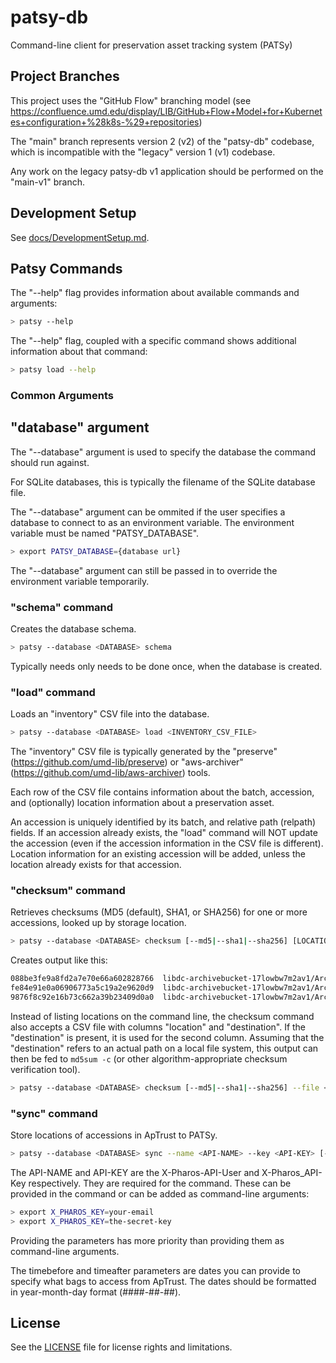 # patsy-db

Command-line client for preservation asset tracking system (PATSy)

## Project Branches

This project uses the "GitHub Flow" branching model (see
<https://confluence.umd.edu/display/LIB/GitHub+Flow+Model+for+Kubernetes+configuration+%28k8s-%29+repositories>)

The "main" branch represents version 2 (v2) of the "patsy-db" codebase, which
is incompatible with the "legacy" version 1 (v1) codebase.

Any work on the legacy patsy-db v1 application should be performed on the
"main-v1" branch.

## Development Setup

See [docs/DevelopmentSetup.md](docs/DevelopmentSetup.md).

## Patsy Commands

The "--help" flag provides information about available commands and arguments:

```bash
> patsy --help
```

The "--help" flag, coupled with a specific command shows additional information
about that command:

```bash
> patsy load --help
```

### Common Arguments

## "database" argument

The "--database" argument is used to specify the database the command should
run against.

For SQLite databases, this is typically the filename of the SQLite database
file.

The "--database" argument can be ommited if the user specifies a database to
connect to as an environment variable. The environment variable must be named
"PATSY_DATABASE".

```bash
> export PATSY_DATABASE={database url}
```

The "--database" argument can still be passed in to override the environment
variable temporarily.

### "schema" command

Creates the database schema.

```bash
> patsy --database <DATABASE> schema
```

Typically needs only needs to be done once, when the database is created.

### "load" command

Loads an "inventory" CSV file into the database.

```bash
> patsy --database <DATABASE> load <INVENTORY_CSV_FILE>
```

The "inventory" CSV file is typically generated by the "preserve"
(<https://github.com/umd-lib/preserve>) or "aws-archiver"
(<https://github.com/umd-lib/aws-archiver>) tools.

Each row of the CSV file contains information about the batch, accession,
and (optionally) location information about a preservation asset.

An accession is uniquely identified by its batch, and relative path (relpath)
fields. If an accession already exists, the "load" command will NOT update
the accession (even if the accession information in the CSV file is different).
Location information for an existing accession will be added, unless the
location already exists for that accession.

### "checksum" command

Retrieves checksums (MD5 (default), SHA1, or SHA256) for one or more accessions,
looked up by storage location.

```bash
> patsy --database <DATABASE> checksum [--md5|--sha1|--sha256] [LOCATION [LOCATIONS...]]
```

Creates output like this:

```bash
088be3fe9a8fd2a7e70e66a602828766  libdc-archivebucket-17lowbw7m2av1/Archive000Florence/Florence.mpg
fe84e91e0a06906773a5c19a2e9620d9  libdc-archivebucket-17lowbw7m2av1/Archive000Football1/19461130-FB-002-2Qtr.mpg
9876f8c92e16b73c662a39b23409d0a0  libdc-archivebucket-17lowbw7m2av1/Archive000Football1/19461130-FB-003-2Half.mpg
```

Instead of listing locations on the command line, the checksum command
also accepts a CSV file with columns "location" and "destination". If
the "destination" is present, it is used for the second column. Assuming
that the "destination" refers to an actual path on a local file
system, this output can then be fed to `md5sum -c` (or other
algorithm-appropriate checksum verification tool).

```bash
> patsy --database <DATABASE> checksum [--md5|--sha1|--sha256] --file <CSV_FILE>
```

### "sync" command

Store locations of accessions in ApTrust to PATSy.

```bash
> patsy --database <DATABASE> sync --name <API-NAME> --key <API-KEY> [--timebefore|--timeafter] <YEAR-MONTH-DAY>
```

The API-NAME and API-KEY are the X-Pharos-API-User and X-Pharos_API-Key respectively. They are required for the command.
These can be provided in the command or can be added as command-line arguments:

```bash
> export X_PHAROS_KEY=your-email
> export X_PHAROS_KEY=the-secret-key
```

Providing the parameters has more priority than providing them as command-line arguments.

The timebefore and timeafter parameters are dates you can provide to specify what bags to access from ApTrust.
The dates should be formatted in year-month-day format (####-##-##).

## License

See the [LICENSE](LICENSE) file for license rights and limitations.
